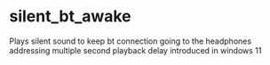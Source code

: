 # silent_bt_awake
Plays silent sound to keep bt connection going to the headphones addressing multiple second playback delay introduced in windows 11
